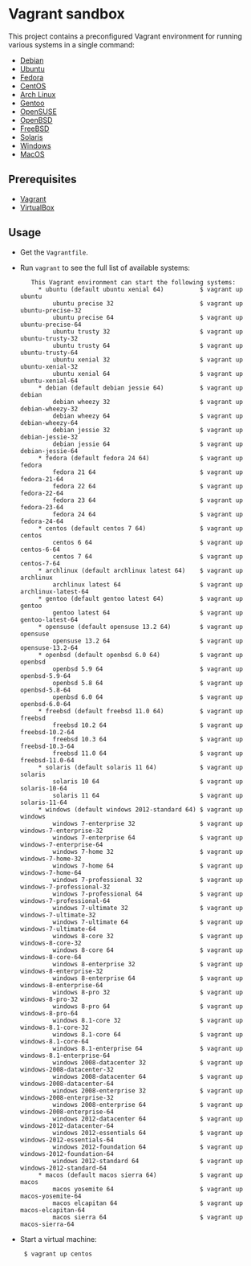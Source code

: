 Vagrant sandbox
==========

This project contains a preconfigured Vagrant environment for running various systems in a single command:

 * [Debian](https://www.debian.org)
 * [Ubuntu](https://www.ubuntu.com)
 * [Fedora](https://getfedora.org)
 * [CentOS](https://www.centos.org)
 * [Arch Linux](https://www.archlinux.org)
 * [Gentoo](https://www.gentoo.org)
 * [OpenSUSE](https://www.opensuse.org)
 * [OpenBSD](https://www.openbsd.org)
 * [FreeBSD](https://www.freebsd.org)
 * [Solaris](http://www.oracle.com/solaris)
 * [Windows](https://www.microsoft.com/windows)
 * [MacOS](http://www.apple.com/macos)
 
 Prerequisites
 ----------------
 
  * [Vagrant](https://www.vagrantup.com)
  * [VirtualBox](https://www.virtualbox.org)
  
  Usage
  -------
  
   * Get the `Vagrantfile`.
   * Run `vagrant` to see the full list of available systems:

            This Vagrant environment can start the following systems:
              * ubuntu (default ubuntu xenial 64)          $ vagrant up ubuntu
                  ubuntu precise 32                        $ vagrant up ubuntu-precise-32
                  ubuntu precise 64                        $ vagrant up ubuntu-precise-64
                  ubuntu trusty 32                         $ vagrant up ubuntu-trusty-32
                  ubuntu trusty 64                         $ vagrant up ubuntu-trusty-64
                  ubuntu xenial 32                         $ vagrant up ubuntu-xenial-32
                  ubuntu xenial 64                         $ vagrant up ubuntu-xenial-64
              * debian (default debian jessie 64)          $ vagrant up debian
                  debian wheezy 32                         $ vagrant up debian-wheezy-32
                  debian wheezy 64                         $ vagrant up debian-wheezy-64
                  debian jessie 32                         $ vagrant up debian-jessie-32
                  debian jessie 64                         $ vagrant up debian-jessie-64
              * fedora (default fedora 24 64)              $ vagrant up fedora
                  fedora 21 64                             $ vagrant up fedora-21-64
                  fedora 22 64                             $ vagrant up fedora-22-64
                  fedora 23 64                             $ vagrant up fedora-23-64
                  fedora 24 64                             $ vagrant up fedora-24-64
              * centos (default centos 7 64)               $ vagrant up centos
                  centos 6 64                              $ vagrant up centos-6-64
                  centos 7 64                              $ vagrant up centos-7-64
              * archlinux (default archlinux latest 64)    $ vagrant up archlinux
                  archlinux latest 64                      $ vagrant up archlinux-latest-64
              * gentoo (default gentoo latest 64)          $ vagrant up gentoo
                  gentoo latest 64                         $ vagrant up gentoo-latest-64
              * opensuse (default opensuse 13.2 64)        $ vagrant up opensuse
                  opensuse 13.2 64                         $ vagrant up opensuse-13.2-64
              * openbsd (default openbsd 6.0 64)           $ vagrant up openbsd
                  openbsd 5.9 64                           $ vagrant up openbsd-5.9-64
                  openbsd 5.8 64                           $ vagrant up openbsd-5.8-64
                  openbsd 6.0 64                           $ vagrant up openbsd-6.0-64
              * freebsd (default freebsd 11.0 64)          $ vagrant up freebsd
                  freebsd 10.2 64                          $ vagrant up freebsd-10.2-64
                  freebsd 10.3 64                          $ vagrant up freebsd-10.3-64
                  freebsd 11.0 64                          $ vagrant up freebsd-11.0-64
              * solaris (default solaris 11 64)            $ vagrant up solaris
                  solaris 10 64                            $ vagrant up solaris-10-64
                  solaris 11 64                            $ vagrant up solaris-11-64
              * windows (default windows 2012-standard 64) $ vagrant up windows
                  windows 7-enterprise 32                  $ vagrant up windows-7-enterprise-32
                  windows 7-enterprise 64                  $ vagrant up windows-7-enterprise-64
                  windows 7-home 32                        $ vagrant up windows-7-home-32
                  windows 7-home 64                        $ vagrant up windows-7-home-64
                  windows 7-professional 32                $ vagrant up windows-7-professional-32
                  windows 7-professional 64                $ vagrant up windows-7-professional-64
                  windows 7-ultimate 32                    $ vagrant up windows-7-ultimate-32
                  windows 7-ultimate 64                    $ vagrant up windows-7-ultimate-64
                  windows 8-core 32                        $ vagrant up windows-8-core-32
                  windows 8-core 64                        $ vagrant up windows-8-core-64
                  windows 8-enterprise 32                  $ vagrant up windows-8-enterprise-32
                  windows 8-enterprise 64                  $ vagrant up windows-8-enterprise-64
                  windows 8-pro 32                         $ vagrant up windows-8-pro-32
                  windows 8-pro 64                         $ vagrant up windows-8-pro-64
                  windows 8.1-core 32                      $ vagrant up windows-8.1-core-32
                  windows 8.1-core 64                      $ vagrant up windows-8.1-core-64
                  windows 8.1-enterprise 64                $ vagrant up windows-8.1-enterprise-64
                  windows 2008-datacenter 32               $ vagrant up windows-2008-datacenter-32
                  windows 2008-datacenter 64               $ vagrant up windows-2008-datacenter-64
                  windows 2008-enterprise 32               $ vagrant up windows-2008-enterprise-32
                  windows 2008-enterprise 64               $ vagrant up windows-2008-enterprise-64
                  windows 2012-datacenter 64               $ vagrant up windows-2012-datacenter-64
                  windows 2012-essentials 64               $ vagrant up windows-2012-essentials-64
                  windows 2012-foundation 64               $ vagrant up windows-2012-foundation-64
                  windows 2012-standard 64                 $ vagrant up windows-2012-standard-64
              * macos (default macos sierra 64)            $ vagrant up macos
                  macos yosemite 64                        $ vagrant up macos-yosemite-64
                  macos elcapitan 64                       $ vagrant up macos-elcapitan-64
                  macos sierra 64                          $ vagrant up macos-sierra-64

 * Start a virtual machine:
 
        $ vagrant up centos
 
